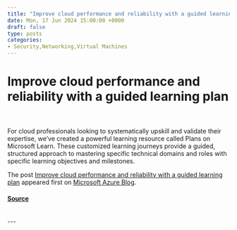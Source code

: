 ```yaml
---
title: "Improve cloud performance and reliability with a guided learning plan"
date: Mon, 17 Jun 2024 15:00:00 +0000
draft: false
type: posts
categories: 
- Security,Networking,Virtual Machines
---
```

# Improve cloud performance and reliability with a guided learning plan

<br/>

<br/>
For cloud professionals looking to systematically upskill and validate their expertise, we’ve created a powerful learning resource called Plans on Microsoft Learn. These customized learning journeys provide a guided, structured approach to mastering specific technical domains and roles with specific learning objectives and milestones.

The post [Improve cloud performance and reliability with a guided learning plan](https://azure.microsoft.com/en-us/blog/improve-cloud-performance-and-reliability-with-a-guided-learning-plan/) appeared first on [Microsoft Azure Blog](https://azure.microsoft.com/en-us/blog).

#### [Source](https://azure.microsoft.com/en-us/blog/improve-cloud-performance-and-reliability-with-a-guided-learning-plan/)

<br/>
---
